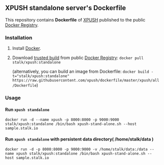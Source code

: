 ## XPUSH standalone server's Dockerfile


This repository contains **Dockerfile** of [XPUSH](https://github.com/xpush/node-xpush/dockerfile/) published to the public [Docker Registry](https://registry.hub.docker.com/).


### Installation

1. Install [Docker](https://www.docker.io/).

2. Download [trusted build](https://registry.hub.docker.com/u/stalk/xpush/) from public [Docker Registry](https://registry.hub.docker.com/): `docker pull stalk/xpush:standalone`

   (alternatively, you can build an image from Dockerfile: `docker build -t="stalk/xpush:standalone" https://raw.githubusercontent.com/xpush/dockerfile/master/xpush/all/Dockerfile`)


### Usage

#### Run `xpush standalone`

	docker run -d --name xpush -p 8000:8000 -p 9000:9000 stalk/xpush:standalone /bin/bash xpush-stand-alone.sh --host sample.stalk.io

#### Run `xpush standalone` with persistent data directory( /home/stalk/data )

	docker run -d -p 8000:8000 -p 9000:9000 -v /home/stalk/data:/data --name xpush stalk/xpush:standalone /bin/bash xpush-stand-alone.sh --host sample.stalk.io